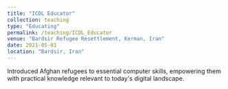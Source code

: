 ```yaml
---
title: "ICDL Educator"
collection: teaching
type: "Educating"
permalink: /teaching/ICDL_Educator
venue: "Bardsir Refugee Resettlement, Kerman, Iran"
date: 2021-05-01
location: "Bardsir, Iran"
---
```


Introduced Afghan refugees to essential computer skills, empowering them with practical knowledge relevant to today's digital landscape.
